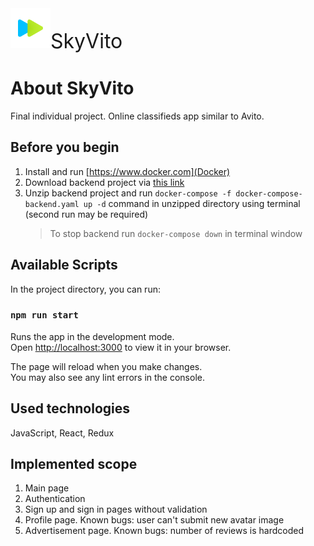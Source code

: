 <p style="font-size: 32px;"><img src='https://github.com/lastiknastik/avito/blob/master/public/logo-mob.png'/>SkyVito</p>

# About SkyVito

Final individual project. Online classifieds app similar to Avito.

## Before you begin

1. Install and run [https://www.docker.com](Docker)
2. Download backend project via [this link](https://drive.google.com/file/d/1pFE-NRANTsWmQwTyURjHXuECMmoKCFjO/view)
3. Unzip backend project and run `docker-compose -f docker-compose-backend.yaml up -d` command in unzipped directory using terminal (second run may be required)
   > To stop backend run `docker-compose down` in terminal window

## Available Scripts

In the project directory, you can run:

### `npm run start`

Runs the app in the development mode.\
Open [http://localhost:3000](http://localhost:3000) to view it in your browser.

The page will reload when you make changes.\
You may also see any lint errors in the console.

## Used technologies

JavaScript, React, Redux

## Implemented scope

1. Main page
2. Authentication
3. Sign up and sign in pages without validation
4. Profile page. Known bugs: user can't submit new avatar image
5. Advertisement page. Known bugs: number of reviews is hardcoded
